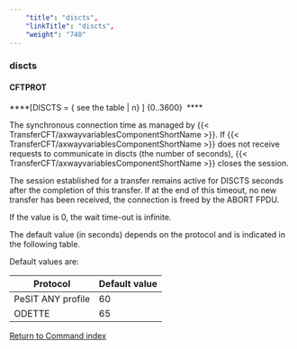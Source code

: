 ```yaml
---
    "title": "discts",
    "linkTitle": "discts",
    "weight": "740"
---
```

<span id="discts"></span>

### discts

#### CFTPROT

****[DISCTS =
{ <span class="underline">see the table</span> &#124; n} ] {0..3600}  ****

The synchronous connection time as managed by {{< TransferCFT/axwayvariablesComponentShortName  >}}. If {{< TransferCFT/axwayvariablesComponentShortName  >}} does not receive requests to communicate in discts (the number of seconds), {{< TransferCFT/axwayvariablesComponentShortName  >}} closes the session.

The session established for a transfer remains active for DISCTS seconds
after the completion of this transfer. If at the end of this timeout,
no new transfer has been received, the connection is freed by the ABORT
FPDU.

If the value is 0, the wait time-out is infinite.

The default value (in seconds) depends on the protocol and is indicated
in the following table.

Default values are:


| Protocol  | Default value  |
| --- | --- |
| PeSIT ANY profile | 60 |
| ODETTE  | 65  |


[Return to Command index](../../)
